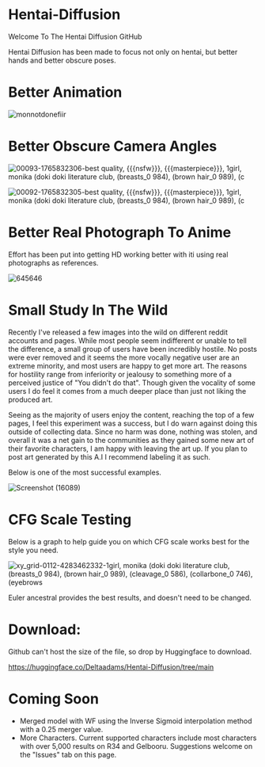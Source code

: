 # Hentai-Diffusion

Welcome To The Hentai Diffusion GitHub

Hentai Diffusion has been made to focus not only on hentai, but better hands and better obscure poses. 


# Better Animation 

![monnotdonefiir](https://user-images.githubusercontent.com/28798918/196336931-5b245973-b62a-45f6-b51d-2354409bebda.gif)


# Better Obscure Camera Angles

![00093-1765832306-best quality, {{{nsfw}}}, {{{masterpiece}}}, 1girl, monika _(doki doki literature club_, (breasts_0 984), (brown hair_0 989), (c](https://user-images.githubusercontent.com/28798918/196337316-1e6ada59-ad19-4b99-b72e-ad50a1aed32c.png)

![00092-1765832305-best quality, {{{nsfw}}}, {{{masterpiece}}}, 1girl, monika _(doki doki literature club_, (breasts_0 984), (brown hair_0 989), (c](https://user-images.githubusercontent.com/28798918/196337327-4269e706-ec74-43ea-ad1e-18cb36b078a8.png)


# Better Real Photograph To Anime 

Effort has been put into getting HD working better with iti using real photographs as references. 

![645646](https://user-images.githubusercontent.com/28798918/196337131-46f89c57-0c85-477f-a03a-759f1ccc224a.gif)


# Small Study In The Wild

Recently I've released a few images into the wild on different reddit accounts and pages. While most people seem indifferent or unable to tell the difference, a small group of users have been incredibly hostile. No posts were ever removed and it seems the more vocally negative user are an extreme minority, and most users are happy to get more art. The reasons for hostility range from inferiority or jealousy to something more of a perceived justice of "You didn't do that". Though given the vocality of some users I do feel it comes from a much deeper place than just not liking the produced art.

Seeing as the majority of users enjoy the content, reaching the top of a few pages, I feel this experiment was a success, but I do warn against doing this outside of collecting data. Since no harm was done, nothing was stolen, and overall it was a net gain to the communities as they gained some new art of their favorite characters, I am happy with leaving the art up. If you plan to post art generated by this A.I I recommend labeling it as such.

Below is one of the most successful examples.

![Screenshot (16089)](https://user-images.githubusercontent.com/28798918/196340759-24f40817-4db6-4f11-a38e-b1d8bb37ae9d.png)


# CFG Scale Testing

Below is a graph to help guide you on which CFG scale works best for the style you need.

![xy_grid-0112-4283462332-1girl, monika _(doki doki literature club_, (breasts_0 984), (brown hair_0 989), (cleavage_0 586), (collarbone_0 746), (eyebrows](https://user-images.githubusercontent.com/28798918/196337574-809d51a6-15e8-497f-bd50-d832da29b265.png)

Euler ancestral provides the best results, and doesn't need to be changed.


# Download:

Github can't host the size of the file, so drop by Huggingface to download.

https://huggingface.co/Deltaadams/Hentai-Diffusion/tree/main


# Coming Soon

- Merged model with WF using the Inverse Sigmoid interpolation method with a 0.25 merger value.
- More Characters. Current supported characters include most characters with over 5,000 results on R34 and Gelbooru. Suggestions welcome on the "Issues" tab on this page.
